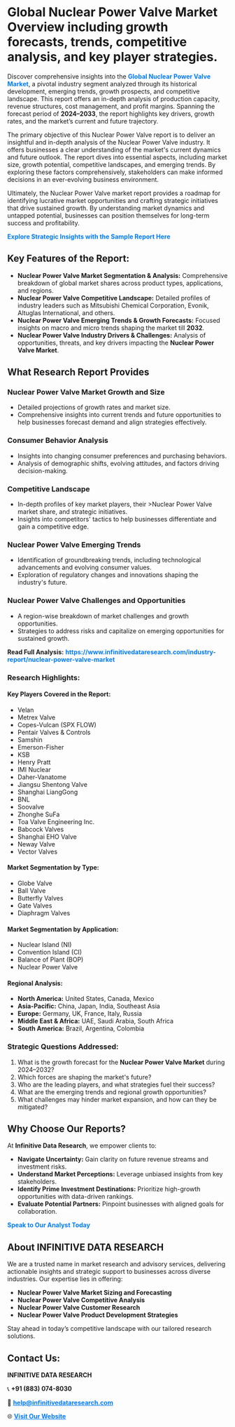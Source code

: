 <h1>Global Nuclear Power Valve Market Overview including growth forecasts, trends, competitive analysis, and key player strategies.</h1>
<p>
Discover comprehensive insights into the 
<a href="https://www.infinitivedataresearch.com/industry-report/nuclear-power-valve-market" rel="dofollow" style="color: #007BFF; text-decoration: none;"><strong>Global Nuclear Power Valve Market</strong></a>, a pivotal industry segment analyzed through its historical development, emerging trends, growth prospects, and competitive landscape. This report offers an in-depth analysis of production capacity, revenue structures, cost management, and profit margins. Spanning the forecast period of <strong>2024–2033</strong>, the report highlights key drivers, growth rates, and the market’s current and future trajectory.
</p>
<p>
The primary objective of this Nuclear Power Valve report is to deliver an insightful and in-depth analysis of the Nuclear Power Valve industry. It offers businesses a clear understanding of the market's current dynamics and future outlook. The report dives into essential aspects, including market size, growth potential, competitive landscapes, and emerging trends. By exploring these factors comprehensively, stakeholders can make informed decisions in an ever-evolving business environment.
</p>
<p>
Ultimately, the Nuclear Power Valve market report provides a roadmap for identifying lucrative market opportunities and crafting strategic initiatives that drive sustained growth. By understanding market dynamics and untapped potential, businesses can position themselves for long-term success and profitability.
</p>
<p>
<a href="https://www.infinitivedataresearch.com/request-sample/reportId=104382" style="color: #007BFF; text-decoration: none;"><strong>Explore Strategic Insights with the Sample Report Here</strong></a>
</p>

<h2>Key Features of the Report:</h2>
<ul>
<li><strong>Nuclear Power Valve Market Segmentation & Analysis:</strong> Comprehensive breakdown of global market shares across product types, applications, and regions.</li>
<li><strong>Nuclear Power Valve Competitive Landscape:</strong> Detailed profiles of industry leaders such as Mitsubishi Chemical Corporation, Evonik, Altuglas International, and others.</li>
<li><strong>Nuclear Power Valve Emerging Trends & Growth Forecasts:</strong> Focused insights on macro and micro trends shaping the market till <strong>2032</strong>.</li>
<li><strong>Nuclear Power Valve Industry Drivers & Challenges:</strong> Analysis of opportunities, threats, and key drivers impacting the <strong>Nuclear Power Valve Market</strong>.</li>
</ul>

<h2>What Research Report Provides</h2>
<h3>Nuclear Power Valve Market Growth and Size</h3>
<ul>
<li>Detailed projections of growth rates and market size.</li>
<li>Comprehensive insights into current trends and future opportunities to help businesses forecast demand and align strategies effectively.</li>
</ul>

<h3>Consumer Behavior Analysis</h3>
<ul>
<li>Insights into changing consumer preferences and purchasing behaviors.</li>
<li>Analysis of demographic shifts, evolving attitudes, and factors driving decision-making.</li>
</ul>

<h3>Competitive Landscape</h3>
<ul>
<li>In-depth profiles of key market players, their >Nuclear Power Valve market share, and strategic initiatives.</li>
<li>Insights into competitors' tactics to help businesses differentiate and gain a competitive edge.</li>
</ul>

<h3>Nuclear Power Valve Emerging Trends</h3>
<ul>
<li>Identification of groundbreaking trends, including technological advancements and evolving consumer values.</li>
<li>Exploration of regulatory changes and innovations shaping the industry's future.</li>
</ul>

<h3>Nuclear Power Valve Challenges and Opportunities</h3>
<ul>
<li>A region-wise breakdown of market challenges and growth opportunities.</li>
<li>Strategies to address risks and capitalize on emerging opportunities for sustained growth.</li>
</ul>
<p><strong>Read Full Analysis:</strong> <a href="https://www.infinitivedataresearch.com/industry-report/nuclear-power-valve-market" rel="dofollow" style="color: #007BFF; text-decoration: none;"><strong>https://www.infinitivedataresearch.com/industry-report/nuclear-power-valve-market</strong></a></p>
<h3>Research Highlights:</h3>
<h4>Key Players Covered in the Report:</h4>
<ul><li>Velan</li><li>Metrex Valve</li><li>Copes-Vulcan (SPX FLOW)</li><li>Pentair Valves &amp; Controls</li><li>Samshin</li><li>Emerson-Fisher</li><li>KSB</li><li>Henry Pratt</li><li>IMI Nuclear</li><li>Daher-Vanatome</li><li>Jiangsu Shentong Valve</li><li>Shanghai LiangGong</li><li>BNL</li><li>Soovalve</li><li>Zhonghe SuFa</li><li>Toa Valve Engineering Inc.</li><li>Babcock Valves</li><li>Shanghai EHO Valve</li><li>Neway Valve</li><li>Vector Valves</li></ul>
<h4>Market Segmentation by Type:</h4>
<ul><li>Globe Valve</li><li>Ball Valve</li><li>Butterfly Valves</li><li>Gate Valves</li><li>Diaphragm Valves</li></ul>
<h4>Market Segmentation by Application:</h4>
<ul><li>Nuclear Island (NI)</li><li>Convention Island (CI)</li><li>Balance of Plant (BOP)</li><li>Nuclear Power Valve</li></ul>

<h4>Regional Analysis:</h4>
<ul>
<li><strong>North America:</strong> United States, Canada, Mexico</li>
<li><strong>Asia-Pacific:</strong> China, Japan, India, Southeast Asia</li>
<li><strong>Europe:</strong> Germany, UK, France, Italy, Russia</li>
<li><strong>Middle East & Africa:</strong> UAE, Saudi Arabia, South Africa</li>
<li><strong>South America:</strong> Brazil, Argentina, Colombia</li>
</ul>

<h3>Strategic Questions Addressed:</h3>
<ol>
<li>What is the growth forecast for the <strong>Nuclear Power Valve Market</strong> during 2024–2032?</li>
<li>Which forces are shaping the market's future?</li>
<li>Who are the leading players, and what strategies fuel their success?</li>
<li>What are the emerging trends and regional growth opportunities?</li>
<li>What challenges may hinder market expansion, and how can they be mitigated?</li>
</ol>

<h2>Why Choose Our Reports?</h2>
<p>At <strong>Infinitive Data Research</strong>, we empower clients to:</p>
<ul>
<li><strong>Navigate Uncertainty:</strong> Gain clarity on future revenue streams and investment risks.</li>
<li><strong>Understand Market Perceptions:</strong> Leverage unbiased insights from key stakeholders.</li>
<li><strong>Identify Prime Investment Destinations:</strong> Prioritize high-growth opportunities with data-driven rankings.</li>
<li><strong>Evaluate Potential Partners:</strong> Pinpoint businesses with aligned goals for collaboration.</li>
</ul>
<p><a href="https://www.infinitivedataresearch.com/industry-report/nuclear-power-valve-market" rel="dofollow" style="color: #007BFF; text-decoration: none;"><strong>Speak to Our Analyst Today</strong></a></p>

<h2>About INFINITIVE DATA RESEARCH</h2>
<p>We are a trusted name in market research and advisory services, delivering actionable insights and strategic support to businesses across diverse industries. Our expertise lies in offering:</p>
<ul>
<li><strong>Nuclear Power Valve Market Sizing and Forecasting</strong></li>
<li><strong>Nuclear Power Valve Competitive Analysis</strong></li>
<li><strong>Nuclear Power Valve Customer Research</strong></li>
<li><strong>Nuclear Power Valve Product Development Strategies</strong></li>
</ul>
<p>Stay ahead in today’s competitive landscape with our tailored research solutions.</p>

<h2>Contact Us:</h2>
<p><strong>INFINITIVE DATA RESEARCH</strong></p>
<p>📞 <strong>+91 (883) 074-8030</strong></p>
<p>📧 <strong><a href="mailto:help@infinitivedataresearch.com" style="color: #007BFF;">help@infinitivedataresearch.com</a></strong></p>
<p>🌐 <strong><a href="https://www.infinitivedataresearch.com" rel="dofollow" style="color: #007BFF;">Visit Our Website</a></strong></p>